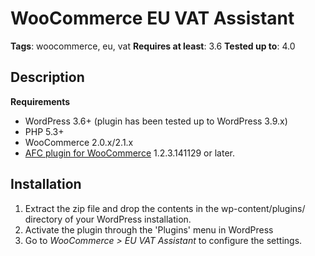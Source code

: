 WooCommerce EU VAT Assistant
===
**Tags**: woocommerce, eu, vat
**Requires at least**: 3.6
**Tested up to**: 4.0


Description
---


**Requirements**

* WordPress 3.6+ (plugin has been tested up to WordPress 3.9.x)
* PHP 5.3+
* WooCommerce 2.0.x/2.1.x
* [AFC plugin for WooCommerce](http://aelia.co/downloads/wc-aelia-foundation-classes.zip) 1.2.3.141129 or later.

Installation
---
1. Extract the zip file and drop the contents in the wp-content/plugins/ directory of your WordPress installation.
2. Activate the plugin through the 'Plugins' menu in WordPress
3. Go to *WooCommerce > EU VAT Assistant* to configure the settings.
